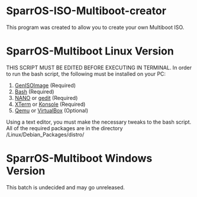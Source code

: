 # SparrOS-ISO-Multiboot-creator

This program was created to allow you to create your own Multiboot ISO.

# SparrOS-Multiboot Linux Version

THIS SCRIPT MUST BE EDITED BEFORE EXECUTING IN TERMINAL. In order to run the bash script, the following must be installed on your PC:

1. <a href="apt:genisoimage">GenISOImage</a> (Required)
2. <a href="apt:bash">Bash</a> (Required)
3. <a href="apt:nano">NANO</a> or <a href="apt:gedit">gedit</a> (Required)
4. <a href="apt:xterm">XTerm</a> or <a href="apt:konsole">Konsole</a> (Required)
5. <a href="apt:qemu">Qemu</a> or <a href="apt:virtualbox">VirtualBox</a> (Optional)

Using a text editor, you must make the necessary tweaks to the bash script. All of the required packages are in the directory /Linux/Debian_Packages/distro/

# SparrOS-Multiboot Windows Version

This batch is undecided and may go unreleased.
